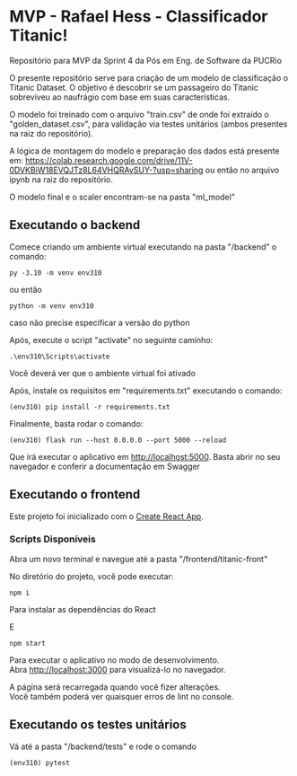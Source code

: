 # MVP - Rafael Hess - Classificador Titanic!
Repositório para MVP da Sprint 4 da Pós em Eng. de Software da PUCRio

O presente repositório serve para criação de um modelo de classificação o Titanic Dataset. O objetivo é descobrir se um passageiro do Titanic sobreviveu ao naufrágio com base em suas características.

O modelo foi treinado com o arquivo "train.csv" de onde foi extraído o "golden_dataset.csv", para validação via testes unitários (ambos presentes na raiz do repositório).

A lógica de montagem do modelo e preparação dos dados está presente em: https://colab.research.google.com/drive/11V-0DVKBiW18EVQJTz8L64VHQRAySUY-?usp=sharing ou então no arquivo ipynb na raiz do repositório.

O modelo final e o scaler encontram-se na pasta "ml_model"

## Executando o backend

Comece criando um ambiente virtual executando na pasta "/backend" o comando:

```
py -3.10 -m venv env310
```
ou então

```
python -m venv env310
```
caso não precise especificar a versão do python

Após, execute o script "activate" no seguinte caminho:

```
.\env310\Scripts\activate     
```
Você deverá ver que o ambiente virtual foi ativado

Após, instale os requisitos em "requirements.txt" executando o comando:

```
(env310) pip install -r requirements.txt
```

Finalmente, basta rodar o comando:

```
(env310) flask run --host 0.0.0.0 --port 5000 --reload
```
Que irá executar o aplicativo em [http://localhost:5000](http://localhost:5000). Basta abrir no seu navegador e conferir a documentação em Swagger

## Executando o frontend

Este projeto foi inicializado com o [Create React App](https://github.com/facebook/create-react-app).

### Scripts Disponíveis

Abra um novo terminal e navegue até a pasta "/frontend/titanic-front"

No diretório do projeto, você pode executar:

```
npm i
``` 
Para instalar as dependências do React

E

```
npm start
```

Para executar o aplicativo no modo de desenvolvimento.\
Abra [http://localhost:3000](http://localhost:3000) para visualizá-lo no navegador.

A página será recarregada quando você fizer alterações.\
Você também poderá ver quaisquer erros de lint no console.




## Executando os testes unitários

Vá até a pasta "/backend/tests" e rode o comando

```
(env310) pytest
```

